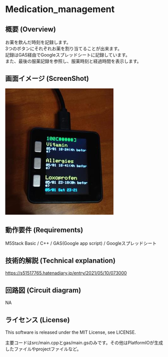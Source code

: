 # Medication_management

## 概要 (Overview)

お薬を飲んだ時刻を記録します。<br>
3つのボタンにそれぞれお薬を割り当てることが出来ます。<br>
記録はGAS経由でGoogleスプレッドシートに記録しています。<br>
また、最後の服薬記録を参照し、服薬時刻と経過時間を表示します。

## 画面イメージ (ScreenShot)

<img src="https://github.com/s51517765/Medication_management/blob/main/image.jpg">

## 動作要件 (Requirements)

M5Stack Basic / C++ / GAS(Google app script) / Googleスプレッドシート

## 技術的解説 (Technical explanation)
https://s51517765.hatenadiary.jp/entry/2021/05/10/073000

## 回路図 (Circuit diagram)

NA

## ライセンス (License)

This software is released under the MIT License, see LICENSE.

主要コードはsrc/main.cppとgas/main.gsのみです。その他はPlatformIOが生成したファイルやprojectファイルなど。
